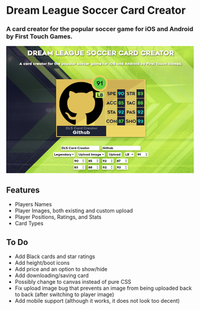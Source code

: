 # Dream League Soccer Card Creator
### A card creator for the popular soccer game for iOS and Android by First Touch Games.
![Preview Image](/assets/preview.png?raw=true "A preview of a custom card.")
## Features
* Players Names
* Player Images, both existing and custom upload
* Player Positions, Ratings, and Stats
* Card Types
## To Do
* Add Black cards and star ratings
* Add height/boot icons
* Add price and an option to show/hide
* Add downloading/saving card
* Possibly change to canvas instead of pure CSS
* Fix upload image bug that prevents an image from being uploaded back to back (after switching to player image)
* Add mobile support (although it works, it does not look too decent)
